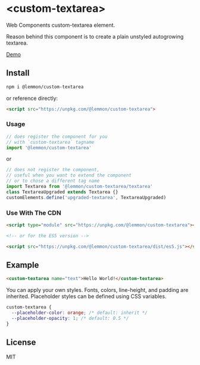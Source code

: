 # \<custom-textarea\>

Web Components custom-textarea element.

Reason behind this component is to create a plain unstyled autogrowing textarea.

[Demo](https://www.lemmonjuice.com/custom-textarea/)

## Install

```sh
npm i @lemmon/custom-textarea
```

or reference directly:

```html
<script src="https://unpkg.com/@lemmon/custom-textarea">
```

### Usage

```js
// does register the component for you
// with `custom-textarea` tagname
import '@lemmon/custom-textarea'
```

or

```js
// does not register the component,
// useful when you want to extend the component
// or to chose a different tag name
import Textarea from '@lemmon/custom-textarea/textarea'
class TextareaUpgraded extends Textarea {}
customElements.define('upgraded-textarea', TextareaUpgraded)
```

### Use With The CDN

```html
<script type="module" src="https://unpkg.com/@lemmon/custom-textarea"></script>

<!-- or for the ES5 version -->

<script src="https://unpkg.com/@lemmon/custom-textarea/dist/es5.js"></script>
```

## Example

```html
<custom-textarea name="text">Hello World!</custom-textarea>
```

You can apply your own styles. Fonts, colors, line-height, and padding are inherited. Placeholder styles can be defined using CSS variables.

```css
custom-textarea {
  --placeholder-color: orange; /* default: inherit */
  --placeholder-opacity: 1; /* default: 0.5 */
}
```

## License

MIT
